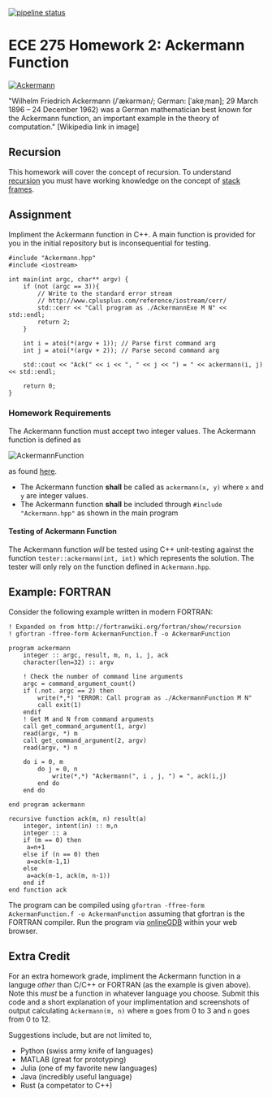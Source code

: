 [![pipeline status](https://git.engr.arizona.edu/ece-275-fs-2020/individual-student-groups/alan-manuel-loreto-cornidez/homework-2/badges/master/pipeline.svg)](https://git.engr.arizona.edu/ece-275-fs-2020/individual-student-groups/alan-manuel-loreto-cornidez/homework-2/-/commits/master)

# ECE 275 Homework 2: Ackermann Function

[![Ackermann](https://upload.wikimedia.org/wikipedia/commons/6/6b/Ackermann_Wilhelm.jpg)](https://en.wikipedia.org/wiki/Wilhelm_Ackermann)

"Wilhelm Friedrich Ackermann (/ˈækərmən/; German: [ˈakɐˌman]; 29 March 1896 – 24 December 1962) was a German mathematician best known for the Ackermann function, an important example in the theory of computation." [Wikipedia link in image]

## Recursion

This homework will cover the concept of recursion. To understand [recursion](https://en.wikibooks.org/wiki/A-level_Computing/AQA/Paper_1/Fundamentals_of_programming/Recursion) you must have working knowledge on the concept of [stack frames](https://en.wikibooks.org/wiki/A-level_Computing/AQA/Paper_1/Fundamentals_of_programming/Stack_Frames). 

## Assignment
Impliment the Ackermann function in C++. A main function is provided for you in the initial repository but is inconsequential for testing. 

```
#include "Ackermann.hpp"
#include <iostream>

int main(int argc, char** argv) {
    if (not (argc == 3)){
        // Write to the standard error stream
        // http://www.cplusplus.com/reference/iostream/cerr/
        std::cerr << "Call program as ./AckermannExe M N" << std::endl;
        return 2;
    }
    
    int i = atoi(*(argv + 1)); // Parse first command arg
    int j = atoi(*(argv + 2)); // Parse second command arg
    
    std::cout << "Ack(" << i << ", " << j << ") = " << ackermann(i, j) << std::endl;
    
    return 0;
}

```

### Homework Requirements
The Ackermann function must accept two integer values. The Ackermann function is defined as 

![AckermannFunction](https://mathworld.wolfram.com/images/equations/AckermannFunction/NumberedEquation1.gif)

as found [here](https://mathworld.wolfram.com/AckermannFunction.html). 

- The Ackermann function **shall** be called as `ackermann(x, y)` where `x` and `y` are integer values. 
- The Ackermann function **shall** be included through `#include "Ackermann.hpp"` as shown in the main program

#### Testing of Ackermann Function
The Ackermann function *will* be tested using C++ unit-testing against the function `tester::ackermann(int, int)` which represents the solution. The tester will only rely on the function defined in `Ackermann.hpp`.

## Example: FORTRAN
Consider the following example written in modern FORTRAN: 

```
! Expanded on from http://fortranwiki.org/fortran/show/recursion
! gfortran -ffree-form AckermanFunction.f -o AckermanFunction

program ackermann
	integer :: argc, result, m, n, i, j, ack
	character(len=32) :: argv
	
	! Check the number of command line arguments
	argc = command_argument_count()
	if (.not. argc == 2) then 
		write(*,*) "ERROR: Call program as ./AckermannFunction M N"
		call exit(1)
	endif 
	! Get M and N from command arguments
	call get_command_argument(1, argv)
	read(argv, *) m
	call get_command_argument(2, argv)
	read(argv, *) n
	
	do i = 0, m
		do j = 0, n
			write(*,*) "Ackermann(", i , j, ") = ", ack(i,j)
		end do
	end do
	
end program ackermann

recursive function ack(m, n) result(a)
	integer, intent(in) :: m,n
	integer :: a
	if (m == 0) then
	 a=n+1
	else if (n == 0) then
	 a=ack(m-1,1)
	else
	 a=ack(m-1, ack(m, n-1))
	end if
end function ack
```
The program can be compiled using `gfortran -ffree-form AckermanFunction.f -o AckermanFunction` assuming that gfortran is the FORTRAN compiler. Run the program via [onlineGDB](https://onlinegdb.com/B11zHWkFv) within your web browser. 

## Extra Credit
For an extra homework grade, impliment the Ackermann function in a languge *other* than C/C++ or FORTRAN (as the example is given above). Note this *must* be a function in whatever language you choose. Submit this code and a short explanation of your implimentation and screenshots of output calculating `Ackermann(m, n)` where `m` goes from 0 to 3 and `n` goes from 0 to 12. 

Suggestions include, but are not limited to, 

- Python (swiss army knife of languages)
- MATLAB (great for prototyping)
- Julia (one of my favorite new languages)
- Java (incredibly useful language)
- Rust (a competator to C++)